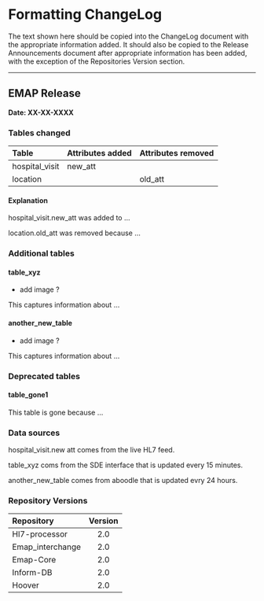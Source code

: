# Formatting ChangeLog

The text shown here should be copied into the ChangeLog document with the appropriate information added.
It should also be copied to the Release Announcements document after appropriate information has been added, with the exception of the Repositories Version section.

---

## EMAP Release

**Date: XX-XX-XXXX**

### Tables changed

| Table           | Attributes added | Attributes removed |
| :-              |:-                |:-                  |
| hospital_visit  | new_att          |                    |
| location        |                  | old_att            |

#### Explanation

hospital_visit.new_att was added to ...

location.old_att was removed because ...

### Additional tables

#### table_xyz

- add image ?

This captures information about ...

#### another_new_table

- add image ?

This captures information about ...

### Deprecated tables

#### table_gone1

This table is gone because ...

### Data sources

hospital_visit.new att comes from the live HL7 feed.

table_xyz coms from the SDE interface that is updated every 15 minutes.

another_new_table comes from aboodle that is updated evry 24 hours.

### Repository Versions

| Repository            | Version |
| :-                    | :-:     |
|Hl7-processor          | 2.0     |
|Emap_interchange       | 2.0     |
|Emap-Core              | 2.0     |
|Inform-DB              | 2.0     |
|Hoover                 | 2.0     |
